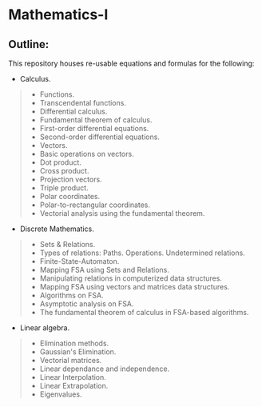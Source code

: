 # Mathematics-I

## Outline: 
This repository houses re-usable equations and formulas for the following:
* Calculus.
> * Functions.
> * Transcendental functions.
> * Differential calculus.
> * Fundamental theorem of calculus.
> * First-order differential equations.
> * Second-order differential equations.
> * Vectors.
> * Basic operations on vectors.
> * Dot product.
> * Cross product.
> * Projection vectors.
> * Triple product.
> * Polar coordinates.
> * Polar-to-rectangular coordinates.
> * Vectorial analysis using the fundamental theorem.

* Discrete Mathematics.
> * Sets & Relations.
> * Types of relations:
> Paths.
> Operations.
> Undetermined relations.
> * Finite-State-Automaton.
> * Mapping FSA using Sets and Relations.
> * Manipulating relations in computerized data structures.
> * Mapping FSA using vectors and matrices data structures.
> * Algorithms on FSA.
> * Asymptotic analysis on FSA.
> * The fundamental theorem of calculus in FSA-based algorithms.
> 

* Linear algebra.
> * Elimination methods.
> * Gaussian's Elimination.
> * Vectorial matrices.
> * Linear dependance and independence.
> * Linear Interpolation.
> * Linear Extrapolation.
> * Eigenvalues.


